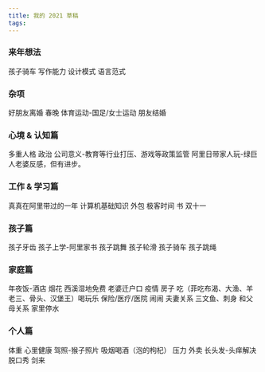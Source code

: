 ```yaml
---
title: 我的 2021 草稿
tags:
---
```



### 来年想法
孩子骑车
写作能力
设计模式
语言范式

### 杂项
好朋友离婚
春晚
体育运动-国足/女士运动
朋友结婚

### 心境 & 认知篇
多重人格
政治
公司意义-教育等行业打压、游戏等政策监管
阿里日带家人玩-绿巨人老婆反感，但有进步。



### 工作 & 学习篇
真真在阿里带过的一年
计算机基础知识
外包
极客时间
书
双十一



### 孩子篇
孩子牙齿
孩子上学-阿里家书
孩子跳舞
孩子轮滑
孩子骑车
孩子跳绳

### 家庭篇
年夜饭-酒店
烟花
西溪湿地免费
老婆迁户口
疫情
房子
吃（菲吃布渴、大渔、羊老三、骨头、汉堡王）喝玩乐
保险/医疗/医院
闹闹
夫妻关系
三文鱼、刺身
和父母关系
家里停水

### 个人篇
体重
心里健康
驾照-猴子照片
吸烟喝酒（泡的枸杞）
压力
外卖
长头发-头痒解决
脱口秀
剑来



